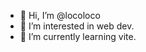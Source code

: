 - 👋 Hi, I’m @locoloco
- 👀 I’m interested in web dev.
- 🌱 I’m currently learning vite.

<!---
locoloco/locoloco is a ✨ special ✨ repository because its `README.md` (this file) appears on your GitHub profile.
You can click the Preview link to take a look at your changes.
--->
